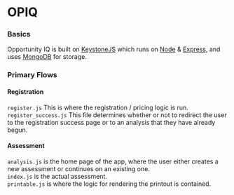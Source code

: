 # OPIQ
### Basics
Opportunity IQ is built on [KeystoneJS](http://www.keystonejs.com) which runs on [Node](https://nodejs.org/) &amp; [Express](http://expressjs.com/), and uses [MongoDB](http://www.mongodb.org/) for storage.
### Primary Flows
#### Registration
``` register.js ``` This is where the registration / pricing logic is run.  
``` register_success.js ``` This file determines whether or not to redirect the user to the registration success page or to an analysis that they have already begun.  
#### Assessment
``` analysis.js ``` is the home page of the app, where the user either creates a new assessment or continues on an existing one.  
``` index.js ``` is the actual assessment.  
``` printable.js ``` is where the logic for rendering the printout is contained.